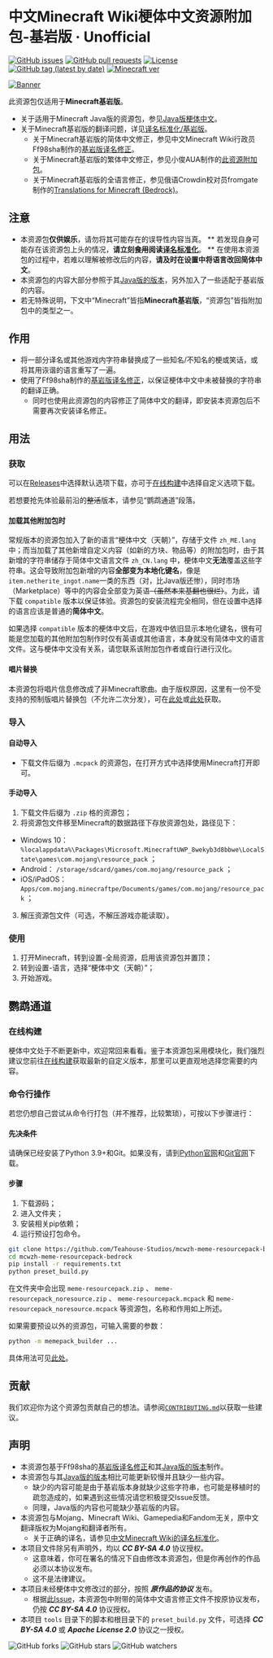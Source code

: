# 中文Minecraft Wiki梗体中文资源附加包-基岩版 · Unofficial

[![GitHub issues](https://img.shields.io/github/issues/Teahouse-Studios/mcwzh-meme-resourcepack-bedrock?logo=github&style=flat-square)](https://github.com/Teahouse-Studios/mcwzh-meme-resourcepack-bedrock/issues)    [![GitHub pull requests](https://img.shields.io/github/issues-pr/Teahouse-Studios/mcwzh-meme-resourcepack-bedrock?logo=github&style=flat-square)](https://github.com/Teahouse-Studios/mcwzh-meme-resourcepack-bedrock/pulls)    [![License](https://img.shields.io/static/v1?label=License&message=CC%20BY-SA%204.0&color=db2331&style=flat-square&logo=creative%20commons)](https://creativecommons.org/licenses/by-sa/4.0/)    [![GitHub tag (latest by date)](https://img.shields.io/github/v/tag/Teahouse-Studios/mcwzh-meme-resourcepack-bedrock?label=latest%20version&style=flat-square)](https://github.com/Teahouse-Studios/mcwzh-meme-resourcepack-bedrock/releases)    [![Minecraft ver](https://img.shields.io/static/v1?label=Minecraft%20version&message=1.13.0%2B&color=db2331&style=flat-square&logo=)](https://minecraft.net)

[![Banner](https://github.com/Teahouse-Studios/mcwzh-meme-resourcepack/blob/master/materials/zh_meme_banner.png?raw=true)](https://www.mcbbs.net/thread-1005191-1-1.html)

此资源包仅适用于**Minecraft基岩版**。

* 关于适用于Minecraft Java版的资源包，参见[Java版梗体中文](https://github.com/Teahouse-Studios/mcwzh-meme-resourcepack)。
* 关于Minecraft基岩版的翻译问题，详见[译名标准化/基岩版](https://minecraft-zh.gamepedia.com/MCW:译名标准化/基岩版)。
  * 关于Minecraft基岩版的简体中文修正，参见中文Minecraft Wiki行政员Ff98sha制作的[基岩版译名修正](https://github.com/ff98sha/mclangcn)。
  * 关于Minecraft基岩版的繁体中文修正，参见小俊AUA制作的[此资源附加包](https://forum.gamer.com.tw/C.php?bsn=18673&snA=183269)。
  * 关于Minecraft基岩版的全语言修正，参见俄语Crowdin校对员fromgate制作的[Translations for Minecraft (Bedrock)](https://www.curseforge.com/minecraft/mc-addons/translations-for-minecraft)。

## 注意

* 本资源包**仅供娱乐**，请勿将其可能存在的误导性内容当真。
** 若发现自身可能存在该资源包上头的情况，**请立刻~~食用~~阅读[译名标准化](https://minecraft.fandom.com/zh/wiki/MCW:译名标准化)**。
** 在使用本资源包的过程中，若难以理解被修改后的内容，**请及时在设置中将语言改回简体中文**。
* 本资源包的内容大部分参照于其[Java版的版本](https://github.com/Teahouse-Studios/mcwzh-meme-resourcepack)，另外加入了一些适配于基岩版的内容。
* 若无特殊说明，下文中“Minecraft”皆指**Minecraft基岩版**，“资源包”皆指附加包中的类型之一。

## 作用

* 将一部分译名或其他游戏内字符串替换成了一些知名/不知名的梗或笑话，或将其用诙谐的语言重写了一遍。
* 使用了Ff98sha制作的[基岩版译名修正](https://github.com/ff98sha/mclangcn)，以保证梗体中文中未被替换的字符串的翻译正确。
  * 同时也使用此资源包的内容修正了简体中文的翻译，即安装本资源包后不需要再次安装译名修正。

## 用法

### 获取

可以在[Releases](https://github.com/Teahouse-Studios/mcwzh-meme-resourcepack-bedrock/releases)中选择默认选项下载，亦可于[在线构建](https://dl.meme.teahou.se/)中选择自定义选项下载。

若想要抢先体验最前沿的~~整活~~版本，请参见“鹦鹉通道”段落。

#### 加载其他附加包时

常规版本的资源包加入了新的语言“梗体中文（天朝）”，存储于文件 `zh_ME.lang` 中；而当加载了其他新增自定义内容（如新的方块、物品等）的附加包时，由于其新增的字符串储存于简体中文语言文件 `zh_CN.lang` 中，梗体中文**无法**覆盖这些字符串。这会导致附加包新增的内容**全部变为本地化键名**，像是`item.netherite_ingot.name`一类的东西（对，比Java版还惨），同时市场（Marketplace）等中的内容会全部变为英语~~（虽然本来基翻也很烂）~~。为此，请下载 `compatible` 版本以保证体验。资源包的安装流程完全相同，但在设置中选择的语言应该是普通的**简体中文**。

如果选择 `compatible` 版本的梗体中文后，在游戏中依旧显示本地化键名，很有可能是您加载的其他附加包制作时仅有英语或其他语言，本身就没有简体中文的语言文件。这与梗体中文没有关系，请您联系该附加包作者或自行进行汉化。

#### 唱片替换

本资源包将唱片信息修改成了非Minecraft歌曲。由于版权原因，这里有一份不受支持的预制版唱片替换包（不允许二次分发），可在[此处](https://files.lakejason0.ml/images/0/02/Meme_resourcepack_records.mcpack)或[此处](https://dianliang-oss-1301161188.cos.ap-shanghai.myqcloud.com/zh-meme-respack/Meme_resourcepack_records.mcpack)获取。

### 导入

#### 自动导入

* 下载文件后缀为 `.mcpack` 的资源包，在打开方式中选择使用Minecraft打开即可。

#### 手动导入

1. 下载文件后缀为 `.zip` 格的资源包；
2. 将资源包文件移至Minecraft的数据路径下存放资源包处，路径见下：
  * Windows 10： `%localappdata%\Packages\Microsoft.MinecraftUWP_8wekyb3d8bbwe\LocalState\games\com.mojang\resource_pack` ；
  * Android： `/storage/sdcard/games/com.mojang/resource_pack` ；
  * iOS/iPadOS： `Apps/com.mojang.minecraftpe/Documents/games/com.mojang/resource_pack` ；
3. 解压资源包文件（可选，不解压游戏亦能读取）。

### 使用

1. 打开Minecraft，转到设置-全局资源，启用该资源包并置顶；
2. 转到设置-语言，选择“梗体中文（天朝）”；
3. 开始游戏。

## 鹦鹉通道

### 在线构建

梗体中文处于不断更新中，欢迎常回来看看。鉴于本资源包采用模块化，我们强烈建议您前往[在线构建](https://dl.meme.teahou.se/)获取最新的自定义版本，那里可以更直观地选择您需要的内容。

### 命令行操作

若您仍想自己尝试从命令行打包（并不推荐，比较繁琐），可按以下步骤进行：

#### 先决条件

请确保已经安装了Python 3.9+和Git。如果没有，请到[Python官网](https://www.python.org)和[Git官网](https://www.git-scm.com)下载。

#### 步骤

1. 下载源码；
2. 进入文件夹；
3. 安装相关pip依赖；
4. 运行预设打包命令。

``` sh
git clone https://github.com/Teahouse-Studios/mcwzh-meme-resourcepack-bedrock.git
cd mcwzh-meme-resourcepack-bedrock
pip install -r requirements.txt
python preset_build.py
```

在文件夹中会出现 `meme-resourcepack.zip` 、 `meme-resourcepack_noresource.zip` 、 `meme-resourcepack.mcpack` 和 `meme-resourcepack_noresource.mcpack` 等资源包，名称和作用如上所述。

如果需要预设以外的资源包，可输入需要的参数：

``` bash
python -m memepack_builder ...
```

具体用法可见[此处](https://github.com/Teahouse-Studios/memepack-builder/blob/main/doc/CLI_Manual.zh-hans.md)。

## 贡献

我们欢迎你为这个资源包贡献自己的想法。请参阅[`CONTRIBUTING.md`](./CONTRIBUTING.md)以获取一些建议。

## 声明

* 本资源包基于Ff98sha的[基岩版译名修正](https://github.com/ff98sha/mclangcn)和其[Java版的版本](https://github.com/Teahouse-Studios/mcwzh-meme-resourcepack)制作。
* 本资源包与其[Java版的版本](https://github.com/Teahouse-Studios/mcwzh-meme-resourcepack)相比可能更新较慢并且缺少一些内容。
  * 缺少的内容可能是由于基岩版本身就缺少这些字符串，也可能是移植时的疏忽造成的，如果遇到这些情况请您积极提交Issue反馈。
  * 同理，Java版的内容也可能缺少基岩版的内容。
* 本资源包与Mojang、Minecraft Wiki、Gamepedia和Fandom无关，原中文翻译版权为Mojang和翻译者所有。
  * 关于正确的译名，请参见[中文Minecraft Wiki的译名标准化](https://minecraft-zh.gamepedia.com/MCW:译名标准化)。
* 本项目文件除另有声明外，均以 ***CC BY-SA 4.0*** 协议授权。
  * 这意味着，你可在署名的情况下自由修改本资源包，但是你再创作的作品必须以本协议发布。
  * 这不是法律建议。
* 本项目未经梗体中文修改过的部分，按照 ***原作品的协议*** 发布。
  * 根据[此Issue](https://github.com/Teahouse-Studios/mcwzh-meme-resourcepack-bedrock/issues/11)，本资源包中附带的简体中文语言修正文件不按原协议发布，仍按 ***CC BY-SA 4.0*** 协议授权。
* 本项目 `tools` 目录下的脚本和根目录下的 `preset_build.py` 文件，可选择 ***CC BY-SA 4.0*** 或 ***Apache License 2.0*** 协议之一授权。

![GitHub forks](https://img.shields.io/github/forks/Teahouse-Studios/mcwzh-meme-resourcepack-bedrock?style=social)    ![GitHub stars](https://img.shields.io/github/stars/Teahouse-Studios/mcwzh-meme-resourcepack-bedrock?style=social)    ![GitHub watchers](https://img.shields.io/github/watchers/Teahouse-Studios/mcwzh-meme-resourcepack-bedrock?style=social)

